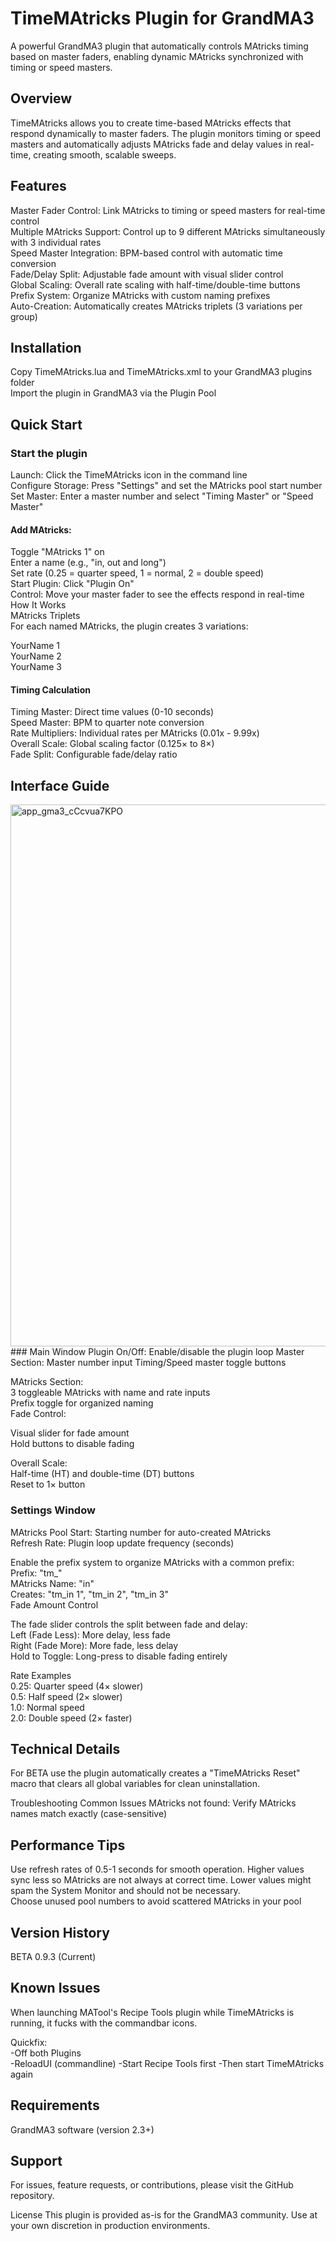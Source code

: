 # TimeMAtricks Plugin for GrandMA3
A powerful GrandMA3 plugin that automatically controls MAtricks timing based on master faders, enabling dynamic MAtricks synchronized with timing or speed masters.  

## Overview
TimeMAtricks allows you to create time-based MAtricks effects that respond dynamically to master faders. The plugin monitors timing or speed masters and automatically adjusts MAtricks fade and delay values in real-time, creating smooth, scalable sweeps.  

## Features
Master Fader Control: Link MAtricks to timing or speed masters for real-time control  
Multiple MAtricks Support: Control up to 9 different MAtricks simultaneously with 3 individual rates  
Speed Master Integration: BPM-based control with automatic time conversion  
Fade/Delay Split: Adjustable fade amount with visual slider control  
Global Scaling: Overall rate scaling with half-time/double-time buttons  
Prefix System: Organize MAtricks with custom naming prefixes  
Auto-Creation: Automatically creates MAtricks triplets (3 variations per group)  

## Installation
Copy TimeMAtricks.lua and TimeMAtricks.xml to your GrandMA3 plugins folder  
Import the plugin in GrandMA3 via the Plugin Pool  

## Quick Start
### Start the plugin
Launch: Click the TimeMAtricks icon in the command line  
Configure Storage: Press "Settings" and set the MAtricks pool start number  
Set Master: Enter a master number and select "Timing Master" or "Speed Master"  

#### Add MAtricks:  
Toggle "MAtricks 1" on  
Enter a name (e.g., "in, out and long")  
Set rate (0.25 = quarter speed, 1 = normal, 2 = double speed)  
Start Plugin: Click "Plugin On"  
Control: Move your master fader to see the effects respond in real-time  
How It Works  
MAtricks Triplets  
For each named MAtricks, the plugin creates 3 variations:  

YourName 1  
YourName 2  
YourName 3


#### Timing Calculation  
Timing Master: Direct time values (0-10 seconds)  
Speed Master: BPM to quarter note conversion  
Rate Multipliers: Individual rates per MAtricks (0.01x - 9.99x)  
Overall Scale: Global scaling factor (0.125× to 8×)  
Fade Split: Configurable fade/delay ratio  

## Interface Guide
  <img width="679" height="867" alt="app_gma3_cCcvua7KPO" src="https://github.com/user-attachments/assets/dbd40ced-c871-4e46-8400-3e044a8350d8" />
### Main Window  
Plugin On/Off: Enable/disable the plugin loop  
Master Section:  
Master number input  
Timing/Speed master toggle buttons  

MAtricks Section:  
3 toggleable MAtricks with name and rate inputs  
Prefix toggle for organized naming  
Fade Control:  

Visual slider for fade amount  
Hold buttons to disable fading  

Overall Scale:  
Half-time (HT) and double-time (DT) buttons  
Reset to 1× button  

### Settings Window  
MAtricks Pool Start: Starting number for auto-created MAtricks  
Refresh Rate: Plugin loop update frequency (seconds)  

Enable the prefix system to organize MAtricks with a common prefix:  
Prefix: "tm_"  
MAtricks Name: "in"  
Creates: "tm_in 1", "tm_in 2", "tm_in 3"  
Fade Amount Control  

The fade slider controls the split between fade and delay:  
Left (Fade Less): More delay, less fade  
Right (Fade More): More fade, less delay  
Hold to Toggle: Long-press to disable fading entirely  

Rate Examples  
0.25: Quarter speed (4× slower)  
0.5: Half speed (2× slower)  
1.0: Normal speed  
2.0: Double speed (2× faster)  

## Technical Details

For BETA use the plugin automatically creates a "TimeMAtricks Reset" macro that clears all global variables for clean uninstallation.

Troubleshooting
Common Issues
MAtricks not found: Verify MAtricks names match exactly (case-sensitive)

## Performance Tips
Use refresh rates of 0.5-1 seconds for smooth operation. Higher values sync less so MAtricks are not always at correct time. Lower values might spam the System Monitor and should not be necessary.  
Choose unused pool numbers to avoid scattered MAtricks in your pool  

## Version History
BETA 0.9.3 (Current)  

## Known Issues
When launching MATool's Recipe Tools plugin while TimeMAtricks is running, it fucks with the commandbar icons.  

Quickfix:  
-Off both Plugins  
-ReloadUI (commandline)
-Start Recipe Tools first
-Then start TimeMAtricks again

## Requirements
GrandMA3 software (version 2.3+)  

## Support
For issues, feature requests, or contributions, please visit the GitHub repository.  

License
This plugin is provided as-is for the GrandMA3 community. Use at your own discretion in production environments.  

